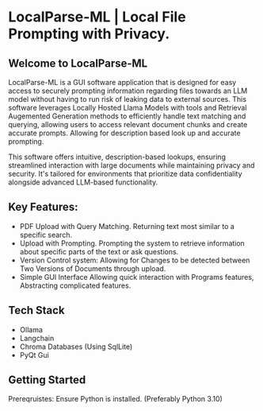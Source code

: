 # LocalParse-ML | Local File Prompting with Privacy.

## Welcome to LocalParse-ML
LocalParse-ML is a GUI software application that is designed for easy access to securely prompting information regarding files towards an LLM model without having to run risk of leaking data to external sources. This software leverages Locally Hosted Llama Models with tools
and Retrieval Augemented Generation methods to efficiently handle text matching and querying, allowing users to access relevant document chunks and create accurate prompts. Allowing for description based look up and accurate prompting. 

This software offers intuitive, description-based lookups, ensuring streamlined interaction with large documents while maintaining privacy and security. It's tailored for environments that prioritize data confidentiality alongside advanced LLM-based functionality.

## Key Features:
- PDF Upload with Query Matching. Returning text most similar to a specific search.
- Upload with Prompting. Prompting the system to retrieve information about specific parts of the text or ask questions.
- Version Control system: Allowing for Changes to be detected between Two Versions of Documents through upload.
- Simple GUI Interface Allowing quick interaction with Programs features, Abstracting complicated features.
  
## Tech Stack
- Ollama
- Langchain
- Chroma Databases (Using SqlLite)
- PyQt Gui

## Getting Started

Prereqruistes: Ensure Python is installed. (Preferably Python 3.10)  


